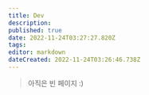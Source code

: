 ```yaml
---
title: Dev
description: 
published: true
date: 2022-11-24T03:27:27.820Z
tags: 
editor: markdown
dateCreated: 2022-11-24T03:26:46.738Z
---
```


> 아직은 빈 페이지 :)